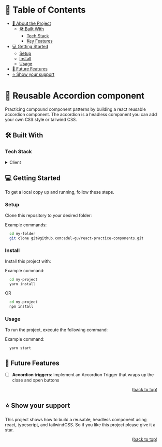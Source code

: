 <a name="readme-top"></a>

<!-- TABLE OF CONTENTS -->

# 📗 Table of Contents

- [📖 About the Project](#about-project)
  - [🛠 Built With](#built-with)
    - [Tech Stack](#tech-stack)
    - [Key Features](#key-features)
- [💻 Getting Started](#getting-started)
  - [Setup](#setup)
  - [Install](#install)
  - [Usage](#usage)
- [🔭 Future Features](#future-features)
- [⭐️ Show your support](#support)

<!-- PROJECT DESCRIPTION -->

# 📖 Reusable Accordion component <a name="about-project"></a>

Practicing compound component patterns by building a react reusable accordion component. The accordion is a headless component you can add your own CSS style or tailwind CSS.

## 🛠 Built With <a name="built-with"></a>

### Tech Stack <a name="tech-stack"></a>

<details>
  <summary>Client</summary>
  <ul>
    <li>React.js</li>
    <li>TypeScript</li>
    <li>TailwindCSS</li>
  </ul>
</details>

<!-- Features -->
<!-- LIVE DEMO -->
<!-- GETTING STARTED -->

## 💻 Getting Started <a name="getting-started"></a>

To get a local copy up and running, follow these steps.

### Setup

Clone this repository to your desired folder:

Example commands:

```sh
  cd my-folder
  git clone git@github.com:adel-gu/react-practice-components.git
```

### Install

Install this project with:

Example command:

```sh
  cd my-project
  yarn install
```

OR

```sh
  cd my-project
  npm install
```

### Usage

To run the project, execute the following command:

Example command:

```sh
  yarn start
```

<!-- FUTURE FEATURES -->

## 🔭 Future Features <a name="future-features"></a>

- [ ] **Accordion triggers**: Implement an Accordion Trigger that wraps up the close and open buttons

<p align="right">(<a href="#readme-top">back to top</a>)</p>

<!-- SUPPORT -->

## ⭐️ Show your support <a name="support"></a>

This project shows how to build a reusable, headless component using react, typescript, and tailwindCSS. So if you like this project please give it a star.

<p align="right">(<a href="#readme-top">back to top</a>)</p>
